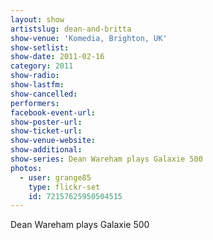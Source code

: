 ```yaml
---
layout: show
artistslug: dean-and-britta
show-venue: 'Komedia, Brighton, UK'
show-setlist: 
show-date: 2011-02-16
category: 2011
show-radio: 
show-lastfm: 
show-cancelled: 
performers: 
facebook-event-url: 
show-poster-url: 
show-ticket-url: 
show-venue-website: 
show-additional:
show-series: Dean Wareham plays Galaxie 500
photos:
  - user: grange85
    type: flickr-set
    id: 72157625950504515
---
```


Dean Wareham plays Galaxie 500